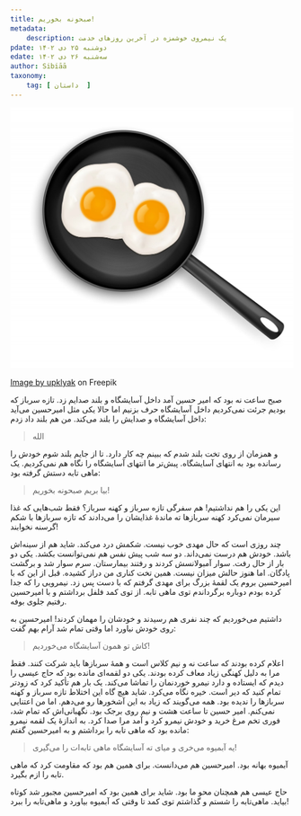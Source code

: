 ```yaml
---
title: صبحونه بخوریم!
metadata:
    description: یک نیمروی خوشمزه در آخرین روزهای خدمت
pdate: دو‌شنبه ۲۵ دی ۱۴۰۲
edate: سه‌شنبه ۲۶ دی ۱۴۰۲    
author: Sibiāā
taxonomy:
    tag: [ داستان  ]
---
```

![ نیمرو ](fried-eggs-frying-pan.jpg?classes=center)
<div class="align-center">
<a href="https://www.freepik.com/free-vector/fried-eggs-frying-pan-top-view-isolated_9396083.htm#query=Fried%20egg&position=9&from_view=search&track=ais&uuid=527d51f4-5c41-424f-92de-db202e428908">Image by upklyak</a> on Freepik
</div>

صبح ساعت نه بود که امیر حسین آمد داخل آسایشگاه و بلند صدایم زد. تازه سرباز که بودیم جرئت نمی‌کردیم داخل آسایشگاه حرف بزنیم اما حالا یکی مثل امیرحسین می‌آید داخل آسایشگاه و صدایش را بلند می‌کند. من هم بلند داد زدم:

> الله

و همزمان از روی تخت بلند شدم که ببینم چه کار دارد. تا از جایم بلند شوم خودش را رسانده بود به انتهای آسایشگاه. پبش‌تر ما  انتهای آسایشگاه را نگاه هم نمی‌کردیم. یک ماهی تابه دستش گرفته بود:

> بیا بریم صبحونه بخوریم!

این یکی را هم نداشتیم! هم سفرگی تازه سرباز و کهنه سرباز؟ فقط شب‌هایی که غذا سیرمان نمی‌کرد کهنه سربازها ته ماندهٔ غذایشان را می‌دادند که تازه سربازها با شکم گرسنه نخوابند!

چند روزی است که حال مهدی خوب نیست. شکمش درد می‌کند. شاید هم از سینه‌اش باشد. خودش هم درست نمی‌داند. دو سه شب پیش نفس هم نمی‌توانست بکشد. یکی دو بار از حال رفت. سوار آمبولانسش کردند و رفتند بیمارستان. سرم سوار شد و برگشت پادگان. اما هنوز حالش میزان نیست. همین تخت کناری من دراز کشیده. قبل از این که با امیرحسین بروم یک لقمهٔ بزرگ برای مهدی گرفتم که با دست پس زد. نیمرویی را که جدا کرده بودم دوباره برگرداندم توی ماهی تابه. از توی کمد فلفل برداشتم و با امیرحسین رفتیم جلوی بوفه. 

داشتیم می‌خوردیم که چند نفری هم رسیدند و خودشان را مهمان کردند! امیرحسین به روی خودش نیاورد اما وقتی تمام شد آرام بهم گفت:

> کاش تو همون آسایشگاه می‌خوردیم!

اعلام کرده بودند که ساعت نه و نیم کلاس است و همهٔ سربازها باید شرکت کنند. فقط مرا به دلیل کهنگی زیاد معاف کرده بودند. یکی دو لقمه‌ای مانده بود که حاج عیسی را دیدم که ایستاده و دارد نیمرو خوردنمان را تماشا می‌کند. یک بار هم تأکید کرد که زودتر تمام کنید که دیر است. خیره نگاه می‌کرد. شاید هیچ گاه این اختلاط تازه سرباز و کهنه سربازها را ندیده بود. همه می‌گویند که زیاد به این آشخورها رو می‌دهم. اما من اعتنایی نمی‌کنم. امیر حسین تا ساعت هشت و نیم روی برجک بود. نگهبانی‌اش که تمام شد، فوری تخم مرغ خرید و خودش نیمرو کرد و آمد مرا صدا کرد. به اندازهٔ یک لقمه نیمرو مانده بود که ماهی تابه را برداشتم و به امیرحسین گفتم:

> یه آبمیوه می‌خری و میای ته آسایشگاه ماهی تابه‌ات را می‌گیری!

آبمیوه بهانه بود. امیرحسین هم می‌دانست. برای همین هم بود که مقاومت کرد که ماهی تابه را ازم بگیرد. 

حاج عیسی هم همچنان محو ما بود. شاید برای همین بود که امیرحسین مجبور شد کوتاه بیاید. ماهی‌تابه را شستم و گذاشتم توی کمد تا وقتی که آبمیوه بیاورد و ماهی‌تابه را ببرد!